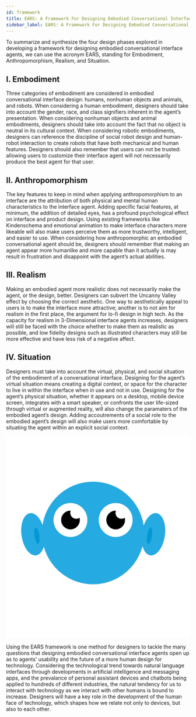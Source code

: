 ```yaml
---
id: framework
title: EARS: A Framework For Designing Embodied Conversational Interface Agents
sidebar_label: EARS: A Framework For Designing Embodied Conversational Interface Agents
---
```


To summarize and synthesize the four design phases explored in developing a framework for designing embodied conversational interface agents, we can use the acronym EARS, standing for Embodiment, Anthropomorphism, Realism, and Situation.

## I. Embodiment

Three categories of embodiment are considered in embodied conversational interface design: humans, nonhuman objects and animals, and robots. When considering a human embodiment, designers should take into account the gender, race, and class signifiers inherent in the agent’s presentation. When considering nonhuman objects and animal embodiments, designers should take into account the fact that no object is neutral in its cultural context. When considering robotic embodiments, designers can reference the discipline of social robot design and human-robot interaction to create robots that have both mechanical and human features. Designers should also remember that users can not be trusted: allowing users to customize their interface agent will not necessarily produce the best agent for that user.

## II. Anthropomorphism

The key features to keep in mind when applying anthropomorphism to an interface are the attribution of both physical and mental human characteristics to the interface agent. Adding specific facial features, at minimum, the addition of detailed eyes, has a profound psychological effect on interface and product design. Using existing frameworks like Kindenschema and emotional animation to make interface characters more likeable will also make users perceive them as more trustworthy, intelligent, and easier to use. When considering how anthropomorphic an embodied conversational agent should be, designers should remember that making an agent appear more humanlike and more capable than it actually is may result in frustration and disappoint with the agent’s actual abilities.

## III. Realism

Making an embodied agent more realistic does not necessarily make the agent, or the design, better. Designers can subvert the Uncanny Valley effect by choosing the correct aesthetic. One way to aesthetically appeal to users is to make the interface more attractive; another is to not aim for realism in the first place, the argument for lo-fi design in high tech. As the capacity for realism in 3-Dimensional interface agents increases, designers will still be faced with the choice whether to make them as realistic as possible, and low fidelity designs such as illustrated characters may still be more effective and have less risk of a negative affect.

## IV. Situation

Designers must take into account the virtual, physical, and social situation of the embodiment of a conversational interface. Designing for the agent’s virtual situation means creating a digital context, or space for the character to live in within the interface when in use and not in use. Designing for the agent’s physical situation, whether it appears on a desktop, mobile device screen, integrates with a smart speaker, or confronts the user life-sized through virtual or augmented reality, will also change the paramaters of the embodied agent’s design. Adding accoutrements of a social role to the embodied agent’s design will also make users more comfortable by situating the agent within an explicit social context.

![EARS](assets/figs/case-study-ears.png)

Using the EARS framework is one method for designers to tackle the many questions that designing embodied conversational interface agents open up as to agents’ usability and the future of a more human design for technology. Considering the technological trend towards natural language interfaces through developments in artificial intelligence and messaging apps, and the prevalance of personal assistant devices and chatbots being applied to hundreds of different industries, the natural tendency for us to interact with technology as we interact with other humans is bound to increase. Designers will have a key role in the development of the human face of technology, which shapes how we relate not only to devices, but also to each other.
